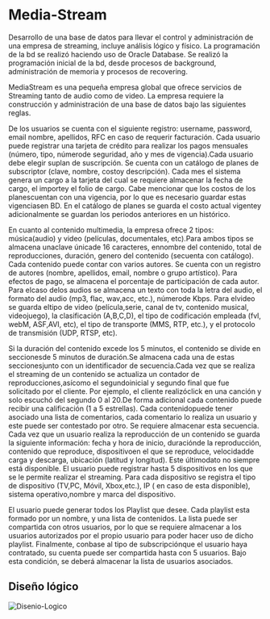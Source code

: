 # Media-Stream
Desarrollo de una base de datos para llevar el control y administración de una empresa de streaming, incluye análisis lógico y físico. La programación de la bd se realizó haciendo uso de Oracle Database. Se realizó la programación inicial de la bd, desde procesos de background, administración de memoria y procesos de recovering.

MediaStream es una pequeña empresa global que ofrece servicios de Streaming tanto de audio como de video. La empresa requiere la construcción y administración de una base de datos bajo las siguientes reglas.

De los usuarios se cuenta con el siguiente registro: username, password, email nombre, apellidos, RFC en caso de requerir facturación. Cada usuario puede registrar una tarjeta de crédito para realizar los pagos mensuales (número, tipo, númerode seguridad, año y mes de vigencia).Cada usuario debe elegir suplan de suscripción. Se cuenta con un catálogo de planes de subscriptor (clave, nombre, costoy descripción). Cada mes el sistema genera un cargo a la tarjeta del cual se requiere almacenar la fecha de cargo, el importey el folio de cargo. Cabe mencionar que los costos de los planescuentan con una vigencia, por lo que es necesario guardar estas vigenciasen BD. En el catálogo de planes se guarda el costo actual vigentey adicionalmente se guardan los periodos anteriores en un histórico.

En cuanto al contenido multimedia, la empresa ofrece 2 tipos: música(audio) y video (películas, documentales, etc).Para ambos tipos se almacena unaclave únicade 16 caracteres, ennombre del contenido, total de reproducciones, duración, genero del contenido (secuenta con catálogo). Cada contenido puede contar con varios autores. Se cuenta con un registro de autores (nombre, apellidos, email, nombre o grupo artístico). Para efectos de pago, se almacena el porcentaje de participación de cada autor. Para elcaso delos audios se almacena un texto con toda la letra del audio, el formato del audio (mp3, flac, wav,acc, etc.), númerode Kbps. Para elvideo se guarda eltipo de video (película,serie, canal de tv, contenido musical, videojuego), la clasificación (A,B,C,D), el tipo de codificación empleada (fvl, webM, ASF,AVI, etc), el tipo de transporte (MMS, RTP, etc.), y el protocolo de transmisión (UDP, RTSP, etc).

Si la duración del contenido excede los 5 minutos, el contenido se divide en seccionesde 5 minutos de duración.Se almacena cada una de estas seccionesjunto con un identificador de secuencia.Cada vez que se realiza el streaming de un contenido se actualiza un contador de reproducciones,asícomo el segundoinicial y segundo final que fue solicitado por el cliente. Por ejemplo, el cliente realizóclick en una canción y solo escuchó del segundo 0 al 20.De forma adicional cada contenido puede recibir una calificación (1 a 5 estrellas).
Cada contenidopuede tener asociado una lista de comentarios, cada comentario lo realiza un usuario y este puede ser contestado por otro. Se requiere almacenar esta secuencia. Cada vez que un usuario realiza la reproducción de un contenido se guarda la siguiente información: fecha y hora de inicio, duraciónde la reproducción, contenido que reproduce, dispositivoen el que se reproduce, velocidadde carga y descarga, ubicación (latitud y longitud). Este últimodato no siempre está disponible. El usuario puede registrar hasta 5 dispositivos en los que se le permite realizar el streaming. Para cada dispositivo se registra el tipo de dispositivo (TV,PC, Móvil, Xbox,etc.), IP ( en caso de esta disponible), sistema operativo,nombre y marca del dispositivo.

El usuario puede generar todos los Playlist que desee. Cada playlist esta formado por un nombre, y una lista de contenidos. La lista puede ser compartida con otros usuarios, por lo que se requiere almacenar a los usuarios autorizados por el propio usuario para poder hacer uso de dicho playlist. Finalmente, conbase al tipo de subscripciónque el usuario haya contratado, su cuenta puede ser compartida hasta con 5 usuarios. Bajo esta condición, se deberá almacenar la lista de usuarios asociados.

## Diseño lógico
![Disenio-Logico](https://user-images.githubusercontent.com/68760775/129113753-0b5b3907-62b0-4a2c-8188-cb74ecde65a1.jpg)
